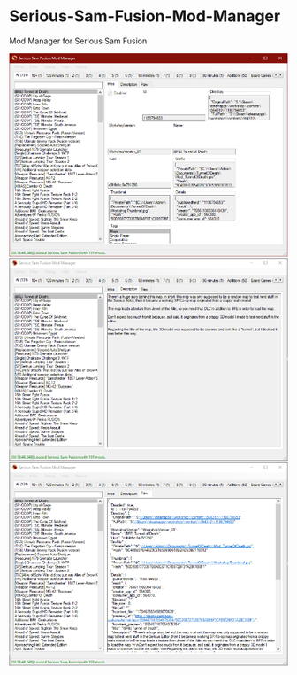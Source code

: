 # Serious-Sam-Fusion-Mod-Manager

Mod Manager for Serious Sam Fusion

![](https://raw.githubusercontent.com/Bluscream/Serious-Sam-Fusion-Mod-Manager/master/SSFModManager_2021-02-08_03-16-03.png)
![](https://raw.githubusercontent.com/Bluscream/Serious-Sam-Fusion-Mod-Manager/master/SSFModManager_2021-02-08_03-17-24.png)
![](https://raw.githubusercontent.com/Bluscream/Serious-Sam-Fusion-Mod-Manager/master/SSFModManager_2021-02-08_03-17-28.png)

